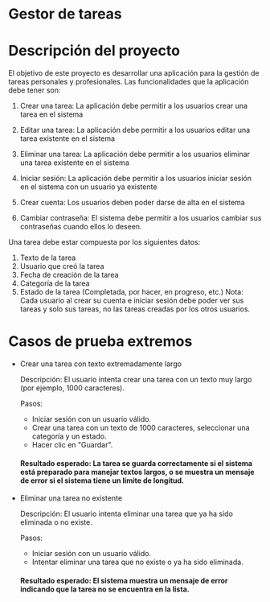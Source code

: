 # Gestor de tareas
# Descripción del proyecto

El objetivo de este proyecto es desarrollar una aplicación para la gestión de tareas personales y
profesionales. Las funcionalidades que la aplicación debe tener son:

1. Crear una tarea: La aplicación debe permitir a los usuarios crear una tarea en el
sistema

3. Editar una tarea: La aplicación debe permitir a los usuarios editar una tarea existente
en el sistema

5. Eliminar una tarea: La aplicación debe permitir a los usuarios eliminar una tarea
existente en el sistema

7. Iniciar sesión: La aplicación debe permitir a los usuarios iniciar sesión en el sistema con
un usuario ya existente

9. Crear cuenta: Los usuarios deben poder darse de alta en el sistema

10. Cambiar contraseña: El sistema debe permitir a los usuarios cambiar sus contraseñas
cuando ellos lo deseen.

Una tarea debe estar compuesta por los siguientes datos:
1. Texto de la tarea
2. Usuario que creó la tarea
3. Fecha de creación de la tarea
4. Categoría de la tarea
5. Estado de la tarea (Completada, por hacer, en progreso, etc.)
Nota: Cada usuario al crear su cuenta e iniciar sesión debe poder ver sus tareas y solo sus tareas,
no las tareas creadas por los otros usuarios.

# Casos de prueba extremos
- Crear una tarea con texto extremadamente largo

  Descripción: El usuario intenta crear una tarea con un texto muy largo (por ejemplo, 1000 caracteres).

  Pasos:
  - Iniciar sesión con un usuario válido.
  - Crear una tarea con un texto de 1000 caracteres, seleccionar una categoría y un estado.
  - Hacer clic en "Guardar".

  #### Resultado esperado: La tarea se guarda correctamente si el sistema está preparado para manejar textos largos, o se muestra un mensaje de error si el sistema tiene un límite de longitud.
- Eliminar una tarea no existente

  Descripción: El usuario intenta eliminar una tarea que ya ha sido eliminada o no existe.

  Pasos:
  - Iniciar sesión con un usuario válido.
  - Intentar eliminar una tarea que no existe o ya ha sido eliminada.
  #### Resultado esperado: El sistema muestra un mensaje de error indicando que la tarea no se encuentra en la lista.
